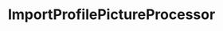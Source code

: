 ---
optionsClassName: 
optionsClassFullName: 
configurationSamples: []
description: Downloads corporate images and updates TFS/Azure DevOps profiles
className: ImportProfilePictureProcessor
typeName: Processors
architecture: v1
options: []
status: alpha
processingTarget: Profiles
classFile: /src/MigrationTools.Clients.AzureDevops.ObjectModel/Processors/ImportProfilePictureProcessor.cs
optionsClassFile: 

redirectFrom:
- /Reference/v1/Processors//
layout: reference
toc: true
permalink: /Reference/Processors/ImportProfilePictureProcessor/
title: ImportProfilePictureProcessor
categories:
- Processors
- v1
topics:
- topic: notes
  path: /Processors/ImportProfilePictureProcessor-notes.md
  exists: false
  markdown: ''
- topic: introduction
  path: /Processors/ImportProfilePictureProcessor-introduction.md
  exists: false
  markdown: ''

---